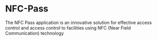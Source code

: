 # NFC-Pass
The NFC Pass application is an innovative solution for effective access control and access control to facilities using NFC (Near Field Communication) technology
